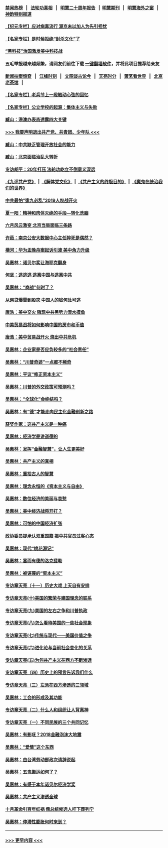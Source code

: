 #### [禁闻热榜](热点新闻.md?=0)  &nbsp;&nbsp;|&nbsp;&nbsp; [法轮功真相](https://github.com/gfw-breaker/truth/blob/master/README.md?=0) &nbsp;&nbsp;|&nbsp;&nbsp; [明慧二十周年报告](https://github.com/gfw-breaker/mh-reports/blob/master/README.md?=0) &nbsp;&nbsp;|&nbsp;&nbsp;[明慧期刊](https://github.com/gfw-breaker/mh-qikan) &nbsp;&nbsp;|&nbsp;&nbsp; [明慧海外之窗](https://github.com/gfw-breaker/mh-news/blob/master/README.md?=0) &nbsp;&nbsp;|&nbsp;&nbsp; [神韵特别报道](https://github.com/gfw-breaker/mh-news/blob/master/shenyun.md?=0)
#### [【纪元专栏】应对病毒流行 渥京未以加人为先引担忧](../pages/nsc423/n11875714.md?t=03071202) 
#### [【名家专栏】是时候拒绝“封杀文化”了](../pages/nsc423/n11814093.md?t=03071202) 
#### [“黑科技”治国激发美中科技战](../pages/nsc423/n11638056.md?t=03071202) 
#### 五毛举报越来越频繁，请网友们前往下载 [一键翻墙软件](https://github.com/gfw-breaker/ssr-accounts)，并将此项目推荐给亲友
#### [新闻拍案惊奇](https://github.com/gfw-breaker/banned-news/blob/master/pages/link4.md) &nbsp;&nbsp;|&nbsp;&nbsp; [江峰时刻](https://github.com/gfw-breaker/banned-news/blob/master/pages/link4.md) &nbsp;&nbsp;|&nbsp;&nbsp; [文昭谈古论今](https://github.com/gfw-breaker/banned-news/blob/master/pages/link4.md) &nbsp;&nbsp;|&nbsp;&nbsp; [天亮时分](https://github.com/gfw-breaker/banned-news/blob/master/pages/link4.md) &nbsp;&nbsp;|&nbsp;&nbsp; [萧茗看世界](https://github.com/gfw-breaker/banned-news/blob/master/pages/link4.md) &nbsp;&nbsp;|&nbsp;&nbsp; [北京老茶馆](https://github.com/gfw-breaker/banned-news/blob/master/pages/link4.md) &nbsp;&nbsp;|&nbsp;&nbsp; 
#### [【名家专栏】老兵节上一段触动心弦的回忆](../pages/nsc423/n11646016.md?t=03071202) 
#### [【名家专栏】公立学校的起源：集体主义与失败](../pages/nsc423/n11601833.md?t=03071202) 
#### [臧山：港澳办表态透露四大关键](../pages/nsc423/n11421628.md?t=03071202) 
#### [>>> 我要声明退出共产党、共青团、少年队 <<<](https://github.com/begood0513/goodnews/blob/master/quit/letter.md) 
#### [臧山：中共缺乏管理开放社会的能力](../pages/nsc423/n11407457.md?t=03071202) 
#### [臧山：北京面临治乱大转折](../pages/nsc423/n11406895.md?t=03071202) 
#### [专访胡平：20年打压 法轮功屹立不倒意义深远](../pages/nsc423/n11398800.md?t=03071202) 
#### [《九评共产党》](https://github.com/begood0513/9ping.md/blob/master/README.md) &nbsp;|&nbsp; [《解体党文化》](../../../../jtdwh.md/blob/master/README.md)  &nbsp;|&nbsp; [《共产主义的终极目的》](../../../../gczydzjmd.md/blob/master/README.md) &nbsp;|&nbsp; [《魔鬼在统治我们的世界》](../../../../mgztzwmdsj.md/blob/master/README.md) 
#### [中共最怕“逢九必乱”2019人权战开火](../pages/nsc423/n11385248.md?t=03071202) 
#### [夏一阳：精神和肉体灭绝的手段—转化洗脑](../pages/nsc423/n11368250.md?t=03071202) 
#### [六月风云激变 北京当局面临三条路](../pages/nsc423/n11313668.md?t=03071202) 
#### [许茹：南京公安大数据中心主任猝死是偶然？](../pages/nsc423/n11064744.md?t=03071202) 
#### [横河：华为孟晚舟案起诉引渡 美中角力升级](../pages/nsc423/n11027230.md?t=03071202) 
#### [吴惠林：诺贝尔奖让海耶克翻身](../pages/nsc423/n10890049.md?t=03071202) 
#### [何坚：逃逃逃 逃离中国与逃离中共](../pages/nsc423/n10592891.md?t=03071202) 
#### [吴惠林：“商战”何时了？](../pages/nsc423/n10573558.md?t=03071202) 
#### [从网贷爆雷到股灾 中国人的钱何处可逃](../pages/nsc423/n10572800.md?t=03071202) 
#### [唐浩：美中交火 隐现中共黑势力混水摸鱼](../pages/nsc423/n10544040.md?t=03071202) 
#### [中美贸易战将如何影响中国的房市和币值](../pages/nsc423/n10543697.md?t=03071202) 
#### [唐浩：美中贸易战开火 烧出中共危机](../pages/nsc423/n10540126.md?t=03071202) 
#### [吴惠林：企业家是否应负较多的“社会责任”](../pages/nsc423/n10535022.md?t=03071202) 
#### [吴惠林：“川普奇迹”一点都不稀奇](../pages/nsc423/n10512808.md?t=03071202) 
#### [吴惠林：平议“修正资本主义”](../pages/nsc423/n10495724.md?t=03071202) 
#### [吴惠林：川普的外交政策可预测吗？](../pages/nsc423/n10462387.md?t=03071202) 
#### [吴惠林：“全球化”会终结吗？](../pages/nsc423/n10452838.md?t=03071202) 
#### [吴惠林：有“德”才能走向民主化金融创新之路](../pages/nsc423/n10432292.md?t=03071202) 
#### [获奖作家：这共产主义是一种癌](../pages/nsc423/n10431541.md?t=03071202) 
#### [吴惠林：经济学是讲道德的](../pages/nsc423/n10398014.md?t=03071202) 
#### [吴惠林：发挥“金融智慧”，让人生更美好](../pages/nsc423/n10375019.md?t=03071202) 
#### [吴惠林：共产主义的真相](../pages/nsc423/n10351394.md?t=03071202) 
#### [吴惠林：重拾古人的智慧](../pages/nsc423/n10337691.md?t=03071202) 
#### [吴惠林：理念永恒的《资本主义与自由》](../pages/nsc423/n10316274.md?t=03071202) 
#### [吴惠林：数位经济的美丽与哀愁](../pages/nsc423/n10292946.md?t=03071202) 
#### [吴惠林：美中经济战将开打？](../pages/nsc423/n10258825.md?t=03071202) 
#### [吴惠林：可怕的中国经济扩张](../pages/nsc423/n10219147.md?t=03071202) 
#### [政协委员提承认双重国籍 揭中共官员过客心态](../pages/nsc423/n10208809.md?t=03071202) 
#### [吴惠林：现代“桃花源记”](../pages/nsc423/n10185234.md?t=03071202) 
#### [吴惠林：富而有德的洛克斐勒](../pages/nsc423/n10142264.md?t=03071202) 
#### [吴惠林：被诬蔑的“资本主义”](../pages/nsc423/n10124816.md?t=03071202) 
#### [专访章天亮（十一）历史大戏 上天自有安排](../pages/nsc423/n10094905.md?t=03071202) 
#### [专访章天亮(十)美国的繁荣与建国理念的联系](../pages/nsc423/n10094899.md?t=03071202) 
#### [专访章天亮(九)美国的左右之争和川普执政](../pages/nsc423/n10094889.md?t=03071202) 
#### [专访章天亮(八)怎么看待美国的一些社会现象](../pages/nsc423/n10094857.md?t=03071202) 
#### [专访章天亮(七)传统与现代——美国价值之争](../pages/nsc423/n10093140.md?t=03071202) 
#### [专访章天亮(六)进化论与当前社会变化的关系](../pages/nsc423/n10092036.md?t=03071202) 
#### [专访章天亮(五)为何共产主义在西方不断渗透](../pages/nsc423/n10083620.md?t=03071202) 
#### [专访章天亮（四）历史上的预言告诉我们什么](../pages/nsc423/n10083606.md?t=03071202) 
#### [专访章天亮（三）左派在西方渗透的三领域](../pages/nsc423/n10081115.md?t=03071202) 
#### [吴惠林：工会的形成及其功能](../pages/nsc423/n10080633.md?t=03071202) 
#### [专访章天亮（二）什么人和组织让人背离神](../pages/nsc423/n10076637.md?t=03071202) 
#### [专访章天亮（一）不同民族的三个共同记忆](../pages/nsc423/n10074188.md?t=03071202) 
#### [吴惠林：有影呒？2018金融泡沫大地震](../pages/nsc423/n10040534.md?t=03071202) 
#### [吴惠林：“爱情”这个东西](../pages/nsc423/n10019423.md?t=03071202) 
#### [吴惠林：由台湾劳动部政次请辞说起](../pages/nsc423/n9979679.md?t=03071202) 
#### [吴惠林：五鬼搬运如何了？](../pages/nsc423/n9925338.md?t=03071202) 
#### [吴惠林：有感于本年诺贝尔经济学奖](../pages/nsc423/n9871883.md?t=03071202) 
#### [吴惠林：共产主义渗透全球](../pages/nsc423/n9812748.md?t=03071202) 
#### [十月革命引百年红祸 俄总统候选人吁下葬列宁](../pages/nsc423/n9810182.md?t=03071202) 
#### [吴惠林：停滞性膨胀何时来到？](../pages/nsc423/n9764136.md?t=03071202) 

----
#### [ >>> 更早内容 <<< ](../indexes/nsc423-earlier.md)
